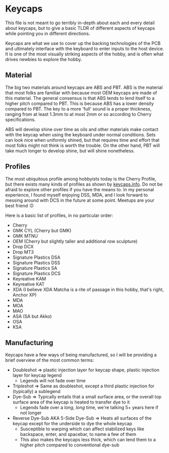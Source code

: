 # Keycaps

This file is not meant to go terribly in-depth about each and every detail about keycaps, but to give a basic TLDR of different aspects of keycaps while pointing you in different directions.

Keycaps are what we use to cover up the backing technologies of the PCB and ultimately interface with the keyboard to enter inputs to the host device. It is one of the most visually striking aspects of the hobby, and is often what drives newbies to explore the hobby.

## Material

The big two materials around keycaps are ABS and PBT. ABS is the material that most folks are familiar with because most OEM keycaps are made of this material. The general consensus is that ABS tends to lend itself to a higher pitch compared to PBT. This is because ABS has a lower density compared to PBT. The key to a more 'full' sound is a proper thickness, ranging from at least 1.3mm to at most 2mm or so according to Cherry specifications.

ABS will develop shine over time as oils and other materials make contact with the keycap when using the keyboard under normal conditions. Sets can look nice when uniformly shined, but that requires time and effort that most folks might not think is worth the trouble. On the other hand, PBT will take much longer to develop shine, but will shine nonetheless.

## Profiles

The most ubiquitous profile among hobbyists today is the Cherry Profile, but there exists many kinds of profiles as shown by [keycaps.info](https://www.keycaps.info/). Do not be afraid to explore other profiles if you have the means to. In my personal experience, I found myself enjoying DSS, MDA, and I look forward to messing around with DCS in the future at some point. Meetups are your best friend :D

Here is a basic list of profiles, in no particular order:

- Cherry
- GMK CYL (Cherry but GMK)
- GMK MTNU
- OEM (Cherry but slightly taller and additional row sculpture)
- Drop DCX
- Drop MT3
- Signature Plastics DSA
- Signature Plastics DSS
- Signature Plastics SA
- Signature Plastics DCS
- Keyreative KAM
- Keyreative KAT
- XDA (I believe XDA Matcha is a rite of passage in this hobby, that's right, Anchor XP)
- MDA
- MOA
- MAO
- ASA (SA but Akko)
- OSA
- KSA

## Manufacturing

Keycaps have a few ways of being manufactured, so I will be providing a brief overview of the most common terms:

- Doubleshot => plastic injection layer for keycap shape, plastic injection layer for keycap legend
  - Legends will not fade over time
- Tripleshot => Same as doubleshot, except a third plastic injection for (typically) a sublegend
- Dye-Sub => Typically entails that a small surface area, or the overall top surface area of the keycap is heated to transfer dye to it
  - Legends fade over a _long_, _long_ time, we're talking 5+ years here if not longer
- Reverse Dye-Sub AKA 5-Side Dye-Sub => Heats all surfaces of the keycap except for the underside to dye the whole keycap
  - Susceptible to warping which can affect stabilized keys like backspace, enter, and spacebar, to name a few of them
  - This also makes the keycaps less thick, which can lend them to a higher pitch compared to conventional dye-sub

